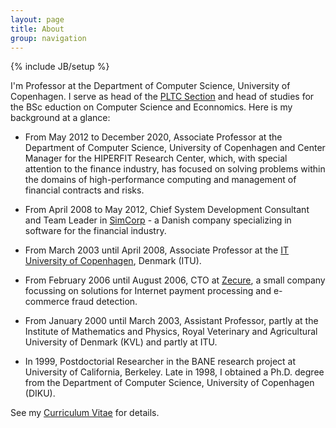 ```yaml
---
layout: page
title: About
group: navigation
---
```

{% include JB/setup %}

I'm Professor at the Department of Computer Science, University of
Copenhagen. I serve as head of the <a
href="https://di.ku.dk/english/research/pltc/">PLTC Section</a> and
head of studies for the BSc eduction on Computer Science and
Econnomics. Here is my background at a glance:

* From May 2012 to December 2020, Associate Professor at the
Department of Computer Science, University of Copenhagen and
Center Manager for the HIPERFIT Research Center, which, with special
attention to the finance industry, has focused on solving problems
within the domains of high-performance computing and management of
financial contracts and risks.

* From April 2008 to May 2012, Chief System Development Consultant and
Team Leader in [SimCorp](http://www.simcorp.com) - a Danish company
specializing in software for the financial industry.

* From March 2003 until April 2008, Associate Professor at the [IT
University of Copenhagen](http://www.itu.dk), Denmark (ITU).

* From February 2006 until August 2006, CTO at
[Zecure](http://www.zecure.com), a small company focussing on
solutions for Internet payment processing and e-commerce fraud
detection.

* From January 2000 until March 2003, Assistant Professor, partly at the
Institute of Mathematics and Physics, Royal Veterinary and
Agricultural University of Denmark (KVL) and partly at ITU.

* In 1999, Postdoctorial Researcher in the BANE research project at
University of California, Berkeley. Late in 1998, I obtained a
Ph.D. degree from the Department of Computer Science, University of
Copenhagen (DIKU).

See my [Curriculum Vitae](/cv.html) for details.
